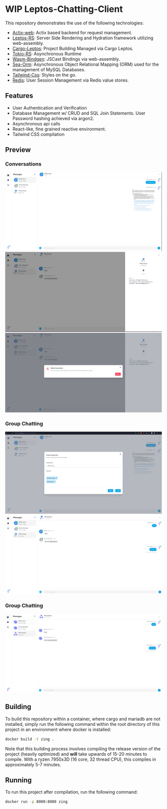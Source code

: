 # WIP Leptos-Chatting-Client
This repository demonstrates the use of the following technologies:
* [Actix-web](https://actix.rs/): Actix based backend for request management.
* [Leptos-RS](https://github.com/leptos-rs/leptos): Server Side Rendering and Hydration framework utilizing web-assembly.
* [Cargo-Leptos](https://github.com/leptos-rs/cargo-leptos): Project Building Managed via Cargo Leptos.
* [Tokio-RS](https://tokio.rs/): Asynchronous Runtime
* [Wasm-Bindgen](https://github.com/rustwasm/wasm-bindgen): JSCast Bindings via web-assembly.
* [Sea-Orm](https://github.com/SeaQL/sea-orm): Asynchronous Object Relational Mapping (ORM) used for the management of MySQL Databases.
* [Tailwind-Css](https://tailwindcss.com/): Styles on the go.
* [Redis](https://redis.io/): User Session Management via Redis value stores.

## Features
* User Authentication and Verification
* Database Management w/ CRUD and SQL Join Statements. User Password hashing achieved via argon2.
* Asynchronous api calls
* React-like, fine grained reactive environment.
* Tailwind CSS compilation


## Preview
### Conversations
![Converesations](./Demo/conversations.png)
![Converesation-Info](./Demo/conversations-info.png)
![Converesation-Deletion](./Demo/conversations-deletion.png)
### Group Chatting
![Creation](./Demo/group-chat-1.png)
![Multi User Conversation](./Demo/group-chat-2.png)
### Group Chatting
![Graceful-Suspension](./Demo/Graceful-suspension.png)

## Building
To build this repository within a container, where cargo and mariadb are not installed, simply run the following command within the root directory of this project in an environment where docker is installed:

```bash
docker build -t zing .
```

Note that this building process involves compiling the release version of the project (heavily optimized) and **will** take upwards of 15-20 minutes to compile. With a ryzen 7950x3D (16 core, 32 thread CPU), this compiles in approximately 5-7 minutes.

## Running
To run this project after compilation, run the following command:

```bash
docker run -p 8000:8000 zing
```
